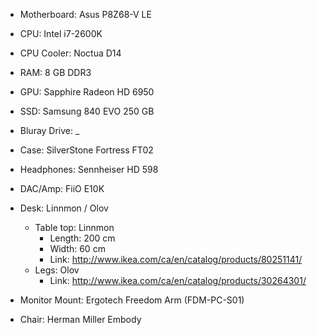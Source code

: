 - Motherboard: Asus P8Z68-V LE
- CPU: Intel i7-2600K
- CPU Cooler: Noctua D14
- RAM: 8 GB DDR3
- GPU: Sapphire Radeon HD 6950
- SSD: Samsung 840 EVO 250 GB
- Bluray Drive: _
- Case: SilverStone Fortress FT02

- Headphones: Sennheiser HD 598
- DAC/Amp: FiiO E10K

- Desk: Linnmon / Olov
  - Table top: Linnmon
    - Length: 200 cm
    - Width: 60 cm
    - Link: http://www.ikea.com/ca/en/catalog/products/80251141/
  - Legs: Olov
    - Link: http://www.ikea.com/ca/en/catalog/products/30264301/
- Monitor Mount: Ergotech Freedom Arm (FDM-PC-S01)

- Chair: Herman Miller Embody
